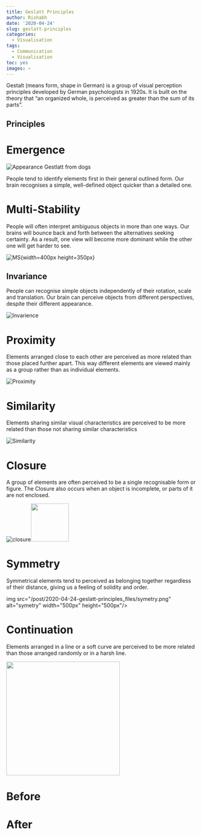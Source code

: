 ```yaml
---
title: Geslatt Principles
author: Rishabh
date: '2020-04-24'
slug: geslatt-principles
categories:
  - Visualisation
tags:
  - Communication
  - Visualisation
toc: yes
images: ~
---
```


Gestalt (means form, shape in German) is a group of visual perception principles developed by German psychologists in 1920s. It is built on the theory that “an organized whole, is perceived as greater than the sum of its parts”.

## Principles

# Emergence

![Appearance Gestlatt from dogs](/post/2020-04-24-geslatt-principles_files/emergence.jpg)

People tend to identify elements first in their general outlined form. Our brain recognises a simple, well-defined object quicker than a detailed one.

# Multi-Stability

People will often interpret ambiguous objects in more than one ways. Our brains will bounce back and forth between the alternatives seeking certainty. As a result, one view will become more dominant while the other one will get harder to see.


![MS](/post/2020-04-24-geslatt-principles_files/refiliction1.jpg){width=400px height=350px}

## Invariance
People can recognise simple objects independently of their rotation, scale and translation. Our brain can perceive objects from different perspectives, despite their different appearance.

![Invarience](/post/2020-04-24-geslatt-principles_files/invarience.jpg)

# Proximity
Elements arranged close to each other are perceived as more related than those placed further apart. This way different elements are viewed mainly as a group rather than as individual elements.

![Proximity](/post/2020-04-24-geslatt-principles_files/proximity.png)


# Similarity
Elements sharing similar visual characteristics are perceived to be more related than those not sharing similar characteristics

![Similarity](/post/2020-04-24-geslatt-principles_files/similarity.jpeg)

# Closure
A group of elements are often perceived to be a single recognisable form or figure. The Closure also occurs when an object is incomplete, or parts of it are not enclosed.

![closure](/post/2020-04-24-geslatt-principles_files/closure.png)<img src="/post/2020-04-24-geslatt-principles_files/closure.png" alt="" width="100px" height="100px"/>

# Symmetry
Symmetrical elements tend to perceived as belonging together regardless of their distance, giving us a feeling of solidity and order.

img src="/post/2020-04-24-geslatt-principles_files/symetry.png" alt="symetry" width="500px" height="500px"/>

# Continuation
Elements arranged in a line or a soft curve are perceived to be more related than those arranged randomly or in a harsh line.

<img src="/post/2020-04-24-geslatt-principles_files/continuation.png" alt="" width="300px" height="300px"/>

# Before



# After




